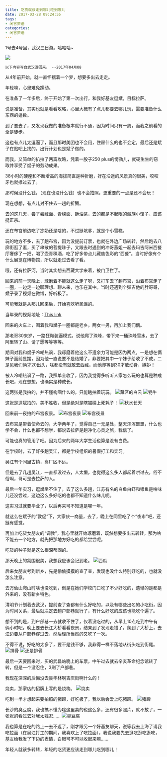```yaml
---
title: 吃货就该走到哪儿吃到哪儿
date: 2017-03-28 09:24:55
tags: 
- 闲言赘语
categories: 
- 闲言赘语
---
```

1号去4号回，武汉三日游。哈哈哈~

![](/images/秋水长天.jpg)
<!--more-->


```
以下内容写自武汉游回来。 --2017年04月08 
```

从4年前开始，就一直怀揣着一个梦，想要多出去走走。

年轻嘛，心里难免躁动。

在准备了一年多后，终于开始了第一次出行，和我好基友逗斌，目标拉萨。

说是准备，其实也就是看看攻略，心里大概有了点儿都要去哪儿玩，需要准备什么东西的逼数。

到了要去了，又发现我做的准备根本就行不通，因为时间只有一周，而我之前看的全是徒步。

这也有点儿太逗逼了，而且那时美团也不会用，住房什么的也不会定，最后还是斌子在贴吧上找的，出行计划也是斌子做的。

而我，又简单的扒拉了两篇攻略，凭着一股子250 plus的愣劲儿，就硬生生的窃取并享受了斌子的劳动成果。

38小时的硬座和不断增高的海拔简直是种折磨，好在沿途的风景真的很美，咬咬牙也就撑过去了。

那时候没什么钱，（现在也没什么钱）也不会拍照，更重要的一点是还不会玩！

现在想想，有点儿对不住去一趟的折腾。

去的这几天，尝了尝藏面、青稞面、酥油茶，去的都是不起眼的藏族小馆子，应该挺正宗。

还在布宫前边吃了冻奶还是啥的，不过挺坑爹，就是个小雪糕。

玩的地方不多，去了趟布宫，因为没提前订票，也就在外边广场转转，然后跑去八廓街逛了逛，买了串散的菩提珠子，又跟去时遇到的冲哥燕姐一起去玛吉阿米西餐厅奢侈了一把，喝了壶青稞酒，吃了好多带点儿藏族色彩的“西餐”。当时好像有个什么展览在博物馆，所以就走过去看了看。

哦，还有拉萨河，当时其实想去西藏大学来着，被门卫拦了。

回来的前一天晚上，琢磨着不能就这么走了呀，又打车去了趟布宫，沿着布宫走了一圈，一边走一边聊理想、聊未来，也乐在其中。当时还遇到个弹吉他的胖哥哥，斌子录了视频在微博，好听极了。

可能我就是从那儿回来后，开始喜欢听民谣的。

当年录的视频地址：[This link](http://t.cn/RhkI899/)

回来的火车上，围着我和斌子一圈都是老乡，两女一男，再加上我们俩。

那老哥30来岁，一路狂飚装逼模式，说他爬了珠峰，带下来一桶珠峰雪水，去了阿里转了山、请了愿等等等等。

期间对我和斌子冷嘲热讽，我琢磨着他这么不遗余力可能是因为两点，一是想在俩妹子面前显摆，因为他一直说要不是结婚了，非要把其中一个妹子给收了不成，二是见我们俩才20出头，啥都没有就敢去西藏，而他却等到30才敢动身，嫉妒！

被人冷嘲热讽了一路，我照单全收了，因为我觉得多听听人家怎么玩的也算是种成长吧，现在想想，也确实是种成长。

这两张是我拍的，并不懂构图什么的，只能瞎拍着玩玩。
![藏区的白云](/images/cloud.jpg)
![牦牛](/images/mou.jpg)

这张是逗斌拍的，美不胜收，但是绝对是瞎猫碰上死耗子！
![秋水长天](/images/秋水长天.jpg)

回来前一夜拍的布宫夜景。
![布宫夜景](/images/布宫夜景1.jpg)
![布宫夜景](/images/布宫夜景2.jpg)

去布宫是带着使命去的，大学两年了，觉得自己一无是处，整天浑浑噩噩，什么也学不会，什么也都不想学，都说去拉萨是趟净化心灵之旅，我信了。

可能也真的管用了吧。因为后来的两年大学生活也算是没有白费。

在学校时，去了好多趟吴江，都是学校组织的暑假打工和实习。

吴江有个同里古镇，离厂区不远。

但是去了几趟吴江，一直都没过去，人太懒，也觉得这么多人都起着哄过去，俗不俗啊，哥可是去拉萨的人。

最后一年实习，逗斌坐不住了，去了这么多趟，江苏有名的白鱼白虾和银鱼是啥味儿还没尝过，这边这么多好吃的也都不知道什么味儿呢。

这实习过就要毕业了，以后再来可不知道是哪一年。

就这么在斌子的“敦促”下，大家伙一商量，去了，晚上在同里吃了个“夜市”吧，还挺有感觉。

再加上吃货女朋友的“调教”，我心里就开始琢磨着，既然想要多出去转转，那为啥不能去一个地方，就先把那地方好吃的都给尝尝呢。

吃货的种子就是这么根深蒂固的。

那天晚上的氛围很美，我想我应该会记到老。
![西瓜](/images/西瓜.jpg)

后来女朋友考到新乡，先是偷偷摸摸的查了查，发现也没什么特别好吃的，也就没怎么注意。

去万仙山爬山时啥也没吃到，倒是在她们学校门口吃了不少好吃的，遗憾的是都是外来的，没有新乡特色。

清明节计划着去武汉，提前查了查都有什么好吃的，以及有哪些出名的小吃街，因为时间关系，最后就决定去趟户部巷就行了，有什么好吃的应该也能吃个遍了。

想不到的是，到户部巷一去就收不住了，仅着没吃过的，从早上10点吃到中午有俩小时吧，晚上要去长江大桥看看夜景，结果到了发现走错了，爬到了大桥上，去江边要从户部巷穿过去，然后理所当然的又吃了一次。

不得不说，好吃的太多了，要不是钱不够，我非得一样不落地从街头吃到街尾。
![排骨](/images/排骨.jpg)
![还是排骨](/images/还是排骨.jpg)

最后一天要回来时，买的武昌站晚上的车票，中午过去就去辛亥革命纪念馆转了转，但是一个没忍住，3刷了户部巷。

我现在深深的后悔没去昙华林啊吉庆街啊什么的！

烧卖，那家店的招牌上写的是烧梅。
![烧卖](/images/烧卖.jpg)

吃到一半才想起来要拍照的猪蹄，好吃极了，我以后会爱上吃猪蹄。
![猪蹄](/images/猪蹄.jpg)

长沙的臭豆腐，我也搞不懂为啥这里卖的也这么多，还有很多照片，就不放了，一张张的看过去对我太残忍……
![臭豆腐](/images/臭豆腐.jpg)

我也算是在吃的路上一去不返了，刚才跟另一个好基友聊天，说等我去上海了请我吃拉面（在吴江打工的期间，我喜欢上了吃拉面），我说我要先去逛吃逛吃逛吃，基友给我发了下边的表情，白眼可不可以收起来嘛……

年轻人就该多转转，年轻的吃货更应该走到哪儿吃到哪儿！